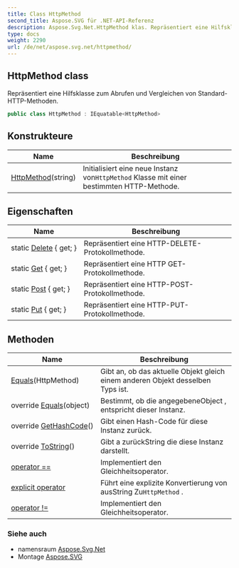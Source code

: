```yaml
---
title: Class HttpMethod
second_title: Aspose.SVG für .NET-API-Referenz
description: Aspose.Svg.Net.HttpMethod klas. Repräsentiert eine Hilfsklasse zum Abrufen und Vergleichen von StandardHTTPMethoden.
type: docs
weight: 2290
url: /de/net/aspose.svg.net/httpmethod/
---
```

## HttpMethod class

Repräsentiert eine Hilfsklasse zum Abrufen und Vergleichen von Standard-HTTP-Methoden.

```csharp
public class HttpMethod : IEquatable<HttpMethod>
```

## Konstrukteure

| Name | Beschreibung |
| --- | --- |
| [HttpMethod](httpmethod/)(string) | Initialisiert eine neue Instanz von`HttpMethod` Klasse mit einer bestimmten HTTP-Methode. |

## Eigenschaften

| Name | Beschreibung |
| --- | --- |
| static [Delete](../../aspose.svg.net/httpmethod/delete/) { get; } | Repräsentiert eine HTTP-DELETE-Protokollmethode. |
| static [Get](../../aspose.svg.net/httpmethod/get/) { get; } | Repräsentiert eine HTTP GET-Protokollmethode. |
| static [Post](../../aspose.svg.net/httpmethod/post/) { get; } | Repräsentiert eine HTTP-POST-Protokollmethode. |
| static [Put](../../aspose.svg.net/httpmethod/put/) { get; } | Repräsentiert eine HTTP-PUT-Protokollmethode. |

## Methoden

| Name | Beschreibung |
| --- | --- |
| [Equals](../../aspose.svg.net/httpmethod/equals/#equals)(HttpMethod) | Gibt an, ob das aktuelle Objekt gleich einem anderen Objekt desselben Typs ist. |
| override [Equals](../../aspose.svg.net/httpmethod/equals/#equals_1)(object) | Bestimmt, ob die angegebeneObject , entspricht dieser Instanz. |
| override [GetHashCode](../../aspose.svg.net/httpmethod/gethashcode/)() | Gibt einen Hash-Code für diese Instanz zurück. |
| override [ToString](../../aspose.svg.net/httpmethod/tostring/)() | Gibt a zurückString die diese Instanz darstellt. |
| [operator ==](../../aspose.svg.net/httpmethod/op_equality/) | Implementiert den Gleichheitsoperator. |
| [explicit operator](../../aspose.svg.net/httpmethod/op_explicit/) | Führt eine explizite Konvertierung von ausString Zu`HttpMethod` . |
| [operator !=](../../aspose.svg.net/httpmethod/op_inequality/) | Implementiert den Gleichheitsoperator. |

### Siehe auch

* namensraum [Aspose.Svg.Net](../../aspose.svg.net/)
* Montage [Aspose.SVG](../../)


